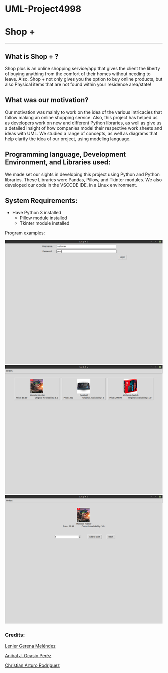 # UML-Project4998

# Shop +
--- 
## What is Shop + ?

Shop plus is an online shopping service/app that gives the client the liberty of buying anything from the comfort of their homes without needing to leave. Also, Shop + not only gives you the option to buy online products, but also Physical items that are not found within your residence area/state!

## What was our motivation?

Our motivation was mainly to work on the idea of the various intricacies that follow making an online shopping service. Also, this project has helped us as developers work on new and different Python libraries, as well as give us a detailed insight of how companies model their respective work sheets and ideas with UML. We studied a range of concepts, as well as diagrams that help clarify the idea of our project, using modeling language.

## Programming language, Development Environment, and Libraries used:

We made set our sights in developing this project using Python and Python libraries. These Libraries were Pandas, Pillow, and Tkinter modules. We also developed our code in the VSCODE IDE, in a Linux environment.

## System Requirements:

* Have Python 3 installed
  * Pillow module installed
  * Tkinter module installed

Program examples:


![Login_Screen](https://github.com/Suaniel/UML-Project4998/blob/GUI/Example_images/Shop_plus_login_example.png)
![Main_Screen](https://github.com/Suaniel/UML-Project4998/blob/GUI/Example_images/Shop_plus_mainScreen_example.png)
![Purchase_Scree](https://github.com/Suaniel/UML-Project4998/blob/GUI/Example_images/Shop_plus_purchaseScreen_example.png)


### Credits:

[Lenier Gerena Meléndez](https://github.com/Suaniel "Lenier's Github")

[Anibal J. Ocasio Peréz](https://github.com/anibal19)

[Christian Arturo Rodriguez](https://github.com/Sn1ks)
